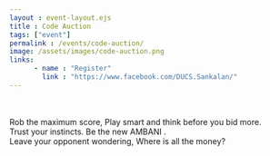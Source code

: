 ```yaml
---
layout : event-layout.ejs
title : Code Auction
tags: ["event"]
permalink : /events/code-auction/
image: /assets/images/code-auction.png
links: 
      - name : "Register" 
        link : "https://www.facebook.com/DUCS.Sankalan/"
---
```


<I style = "color:white">“Auction speaks louder than words”</I>\
<br>
Rob the maximum score, Play smart and think before you bid more.\
Trust your instincts. Be the new AMBANI .\
Leave your opponent wondering, Where is all the money?